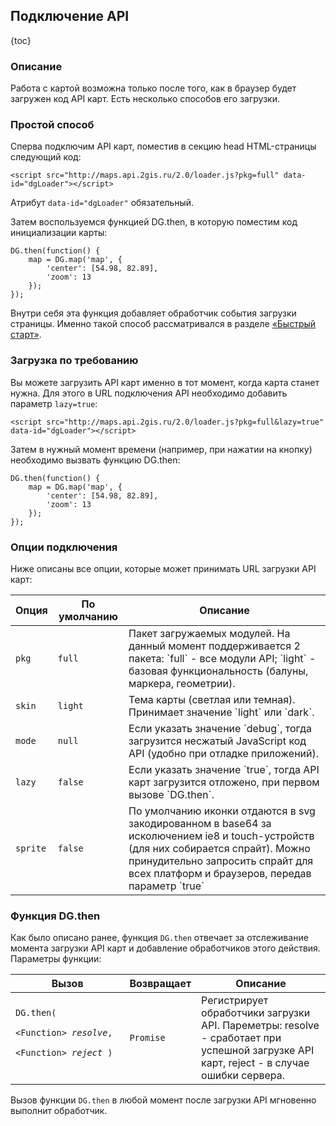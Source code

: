 ## Подключение API

{toc}

### Описание

Работа с картой возможна только после того, как в браузер будет загружен код API карт. Есть несколько способов его загрузки.

### Простой способ

Сперва подключим API карт, поместив в секцию head HTML-страницы следующий код:

    <script src="http://maps.api.2gis.ru/2.0/loader.js?pkg=full" data-id="dgLoader"></script>

Атрибут `data-id="dgLoader"` обязательный.

Затем воспользуемся функцией DG.then, в которую поместим код инициализации карты:

    DG.then(function() {
        map = DG.map('map', {
            'center': [54.98, 82.89],
            'zoom': 13
        });
    });

Внутри себя эта функция добавляет обработчик события загрузки страницы. Именно такой способ рассматривался в разделе [«Быстрый старт»](/doc/maps/2.0/quickstart).

### Загрузка по требованию

Вы можете загрузить API карт именно в тот момент, когда карта станет нужна. Для этого в URL подключения API необходимо добавить параметр `lazy=true`:

    <script src="http://maps.api.2gis.ru/2.0/loader.js?pkg=full&lazy=true" data-id="dgLoader"></script>

Затем в нужный момент времени (например, при нажатии на кнопку) необходимо вызвать функцию DG.then:

    DG.then(function() {
        map = DG.map('map', {
            'center': [54.98, 82.89],
            'zoom': 13
        });
    });

### Опции подключения

Ниже описаны все опции, которые может принимать URL загрузки API карт:

<table>
    <thead>
        <tr>
            <th>Опция</th>
            <th>По умолчанию</th>
            <th>Описание</th>
        </tr>
    </thead>
    <tbody>
        <tr id="loading-pkg">
            <td><code>pkg</code></td>
            <td><code>full</code></td>
            <td>Пакет загружаемых модулей. На данный момент поддерживается 2 пакета: `full` - все модули API; `light` - базовая функциональность (балуны, маркера, геометрии).</td>
        </tr>
        <tr>
            <td><code>skin</code></td>
            <td><code>light</code></td>
            <td>Тема карты (светлая или темная). Принимает значение `light` или `dark`.</td>
        </tr>
        <tr>
            <td><code>mode</code></td>
            <td><code>null</code></td>
            <td>Если указать значение `debug`, тогда загрузится несжатый JavaScript код API (удобно при отладке приложений).</td>
        </tr>
        <tr>
            <td><code>lazy</code></td>
            <td><code>false</code></td>
            <td>Если указать значение `true`, тогда API карт загрузится отложено, при первом вызове `DG.then`.</td>
        </tr>
        <tr>
            <td><code>sprite</code></td>
            <td><code>false</code></td>
            <td>По умолчанию иконки отдаются в svg закодированном в base64 за исколючением ie8 и touch-устройств (для них собирается спрайт). Можно принудительно запросить спрайт для всех платформ и браузеров, передав параметр `true` </td>
        </tr>
    </tbody>
</table>

### Функция DG.then

Как было описано ранее, функция `DG.then` отвечает за отслеживание момента загрузки API карт и добавление обработчиков этого действия. Параметры функции:

<table>
    <thead>
        <tr>
            <th>Вызов</th>
            <th>Возвращает</th>
            <th>Описание</th>
        </tr>
    </thead>
    <tbody>
        <tr>
            <td><code>DG.then</b>(
                <nobr>&lt;Function&gt; <i>resolve</i>,</nobr>
                <nobr>&lt;Function&gt; <i>reject</i></nobr>&nbsp;)
            </code></td>
            <td><code>Promise</code></td>
            <td>Регистрирует обработчики загрузки API. Пареметры: resolve - сработает при успешной загрузке API карт, reject - в случае ошибки сервера.</td>
        </tr>
    </tbody>
</table>

Вызов функции `DG.then` в любой момент после загрузки API мгновенно выполнит обработчик.
